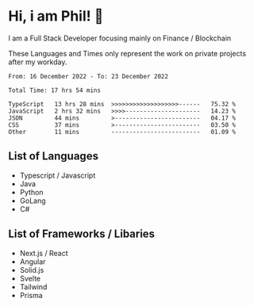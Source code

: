# Hi, i am Phil! 👋
I am a Full Stack Developer focusing mainly on Finance / Blockchain

These Languages and Times only represent the work on private projects after my workday.
<!--START_SECTION:waka-->

```text
From: 16 December 2022 - To: 23 December 2022

Total Time: 17 hrs 54 mins

TypeScript   13 hrs 28 mins  >>>>>>>>>>>>>>>>>>>------   75.32 %
JavaScript   2 hrs 32 mins   >>>>---------------------   14.23 %
JSON         44 mins         >------------------------   04.17 %
CSS          37 mins         >------------------------   03.50 %
Other        11 mins         -------------------------   01.09 %
```

<!--END_SECTION:waka-->

## List of Languages
- Typescript / Javascript
- Java
- Python
- GoLang
- C#

## List of Frameworks / Libaries
- Next.js / React
- Angular
- Solid.js
- Svelte
- Tailwind
- Prisma

